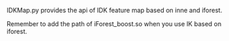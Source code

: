 IDKMap.py provides the api of IDK feature map based on inne and iforest.

Remember to add the path of iForest_boost.so when you use IK based on iforest.
